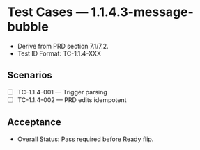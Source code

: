 # Test Cases — 1.1.4.3-message-bubble

- Derive from PRD section 7.1/7.2.
- Test ID Format: TC-1.1.4-XXX

## Scenarios
- [ ] TC-1.1.4-001 — Trigger parsing
- [ ] TC-1.1.4-002 — PRD edits idempotent

## Acceptance
- Overall Status: Pass required before Ready flip.
